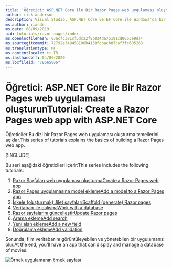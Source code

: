 ```yaml
---
title: 'Öğretici: ASP.NET Core ile Bir Razor Pages web uygulaması oluşturun'
author: rick-anderson
description: Visual Studio, ASP.NET Core ve EF Core ile Windows'da bir Razor Pages web uygulaması oluşturun.
ms.author: riande
ms.date: 08/09/2019
uid: tutorials/razor-pages/index
ms.openlocfilehash: 03acfc381cf5dca2f8b834da75191cd8053e0da4
ms.sourcegitcommit: 72792e349458190b4158fcbacb87caf3fc605268
ms.translationtype: MT
ms.contentlocale: tr-TR
ms.lasthandoff: 04/06/2020
ms.locfileid: "78665006"
---
```

# <a name="tutorial-create-a-razor-pages-web-app-with-aspnet-core"></a><span data-ttu-id="ed86f-103">Öğretici: ASP.NET Core ile Bir Razor Pages web uygulaması oluşturun</span><span class="sxs-lookup"><span data-stu-id="ed86f-103">Tutorial: Create a Razor Pages web app with ASP.NET Core</span></span>

<span data-ttu-id="ed86f-104">Öğreticiler Bu dizi bir Razor Pages web uygulaması oluşturma temellerini açıklar.</span><span class="sxs-lookup"><span data-stu-id="ed86f-104">This series of tutorials explains the basics of building a Razor Pages web app.</span></span> 

[!INCLUDE[](~/includes/advancedRP.md)]

<span data-ttu-id="ed86f-105">Bu seri aşağıdaki öğreticileri içerir:</span><span class="sxs-lookup"><span data-stu-id="ed86f-105">This series includes the following tutorials:</span></span>

1. [<span data-ttu-id="ed86f-106">Razor Sayfaları web uygulaması oluşturma</span><span class="sxs-lookup"><span data-stu-id="ed86f-106">Create a Razor Pages web app</span></span>](xref:tutorials/razor-pages/razor-pages-start)
1. [<span data-ttu-id="ed86f-107">Razor Pages uygulamasına model ekleme</span><span class="sxs-lookup"><span data-stu-id="ed86f-107">Add a model to a Razor Pages app</span></span>](xref:tutorials/razor-pages/model)
1. [<span data-ttu-id="ed86f-108">İskele (oluşturmak) Jilet sayfaları</span><span class="sxs-lookup"><span data-stu-id="ed86f-108">Scaffold (generate) Razor pages</span></span>](xref:tutorials/razor-pages/page)
1. [<span data-ttu-id="ed86f-109">Veritabanı ile çalışma</span><span class="sxs-lookup"><span data-stu-id="ed86f-109">Work with a database</span></span>](xref:tutorials/razor-pages/sql)
1. [<span data-ttu-id="ed86f-110">Razor sayfalarını güncelleştir</span><span class="sxs-lookup"><span data-stu-id="ed86f-110">Update Razor pages</span></span>](xref:tutorials/razor-pages/da1)
1. [<span data-ttu-id="ed86f-111">Arama ekleme</span><span class="sxs-lookup"><span data-stu-id="ed86f-111">Add search</span></span>](xref:tutorials/razor-pages/search)
1. [<span data-ttu-id="ed86f-112">Yeni alan ekleme</span><span class="sxs-lookup"><span data-stu-id="ed86f-112">Add a new field</span></span>](xref:tutorials/razor-pages/new-field)
1. [<span data-ttu-id="ed86f-113">Doğrulama ekleme</span><span class="sxs-lookup"><span data-stu-id="ed86f-113">Add validation</span></span>](xref:tutorials/razor-pages/validation)

<span data-ttu-id="ed86f-114">Sonunda, film veritabanını görüntüleyebilen ve yönetebilen bir uygulamanız olur.</span><span class="sxs-lookup"><span data-stu-id="ed86f-114">At the end, you'll have an app that can display and manage a database of movies.</span></span>

![Örnek uygulamanın örnek sayfası](index/_static/sample-page.png)
